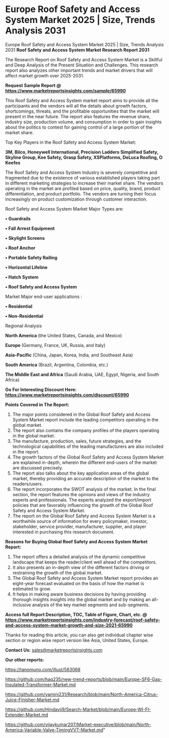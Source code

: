 # Europe Roof Safety and Access System Market 2025 | Size, Trends Analysis 2031
 Europe Roof Safety and Access System Market 2025 | Size, Trends Analysis 2031
<strong>Roof Safety and Access System Market Research Report 2031</strong>

The Research Report on Roof Safety and Access System Market is a Skillful and Deep Analysis of the Present Situation and Challenges. This research report also analyzes other important trends and market drivers that will affect market growth over 2025-2031.

<strong>Request Sample Report @ <a href=https://www.marketreportsinsights.com/sample/65990>https://www.marketreportsinsights.com/sample/65990</a></strong>

This Roof Safety and Access System market report aims to provide all the participants and the vendors will all the details about growth factors, shortcomings, threats, and the profitable opportunities that the market will present in the near future. The report also features the revenue share, industry size, production volume, and consumption in order to gain insights about the politics to contest for gaining control of a large portion of the market share.

Top Key Players in the Roof Safety and Access System Market:

<strong>3M, Bilco, Honeywell International, Precision Ladders Simplified Safety, Skyline Group, Kee Safety, Grasp Safety, XSPlatforms, DeLuca Roofing, O Keefes</strong>

The Roof Safety and Access System Industry is severely competitive and fragmented due to the existence of various established players taking part in different marketing strategies to increase their market share. The vendors operating in the market are profiled based on price, quality, brand, product differentiation, and product portfolio. The vendors are turning their focus increasingly on product customization through customer interaction.

Roof Safety and Access System Market Major Types are:

<strong>• Guardrails

• Fall Arrest Equipment

• Skylight Screens

• Roof Anchor

• Portable Safety Railing

• Horizontal Lifeline

• Hatch System

• Roof Safety and Access System</strong>

Market Major end-user applications :

<strong>• Residential

• Non-Residential</strong>

Regional Analysis

</u><strong><b>North America</b></strong> (the United States, Canada, and Mexico)

<strong><b>Europe </b></strong>(Germany, France, UK, Russia, and Italy)

<strong><b>Asia-Pacific</b></strong> (China, Japan, Korea, India, and Southeast Asia)

<strong><b>South America</b></strong> (Brazil, Argentina, Colombia, etc.)

<strong><b>The Middle East and Africa</b></strong> (Saudi Arabia, UAE, Egypt, Nigeria, and South Africa)

<strong>Go For Interesting Discount Here: <a href=https://www.marketreportsinsights.com/discount/65990>https://www.marketreportsinsights.com/discount/65990</a></strong>

<strong>Points Covered in The Report:</strong>
<ol>
  <li>The major points considered in the Global Roof Safety and Access System Market report include the leading competitors operating in the global market.</li>
  <li>The report also contains the company profiles of the players operating in the global market.</li>
  <li>The manufacture, production, sales, future strategies, and the technological capabilities of the leading manufacturers are also included in the report.</li>
  <li>The growth factors of the Global Roof Safety and Access System Market are explained in-depth, wherein the different end-users of the market are discussed precisely.</li>
  <li>The report also talks about the key application areas of the global market, thereby providing an accurate description of the market to the readers/users.</li>
  <li>The report incorporates the SWOT analysis of the market. In the final section, the report features the opinions and views of the industry experts and professionals. The experts analyzed the export/import policies that are favorably influencing the growth of the Global Roof Safety and Access System Market.</li>
  <li>The report on the Global Roof Safety and Access System Market is a worthwhile source of information for every policymaker, investor, stakeholder, service provider, manufacturer, supplier, and player interested in purchasing this research document.</li>
</ol>
<strong>Reasons for Buying Global Roof Safety and Access System Market Report:</strong>

<ol>
  <li>The report offers a detailed analysis of the dynamic competitive landscape that keeps the reader/client well ahead of the competitors.</li>
  <li>It also presents an in-depth view of the different factors driving or restraining the growth of the global market.</li>
  <li>The Global Roof Safety and Access System Market report provides an eight-year forecast evaluated on the basis of how the market is estimated to grow.</li>
  <li>It helps in making aware business decisions by having providing thorough insights insights into the global market and by making an all-inclusive analysis of the key market segments and sub-segments.</li>
</ol>
<strong>Access full Report Description, TOC, Table of Figure, Chart, etc. @ <a href=https://www.marketreportsinsights.com/industry-forecast/roof-safety-and-access-system-market-growth-and-size-2021-65990>https://www.marketreportsinsights.com/industry-forecast/roof-safety-and-access-system-market-growth-and-size-2021-65990</a></strong>


Thanks for reading this article; you can also get individual chapter wise section or region wise report version like Asia, United States, Europe.

<strong>Contact Us:</strong>
sales@marketreportsinsights.com

<strong>Our other reports:</strong>

<a href=https://tanomuno.com/illust/563068>https://tanomuno.com/illust/563068</a>

<a href=https://github.com/haq235/new-trend-reports/blob/main/Europe-SF6-Gas-Insulated-Transformer-Market.md>https://github.com/haq235/new-trend-reports/blob/main/Europe-SF6-Gas-Insulated-Transformer-Market.md</a>

<a href=https://github.com/yamini231/Research/blob/main/North-America-Citrus-Juice-Finisher-Market.md>https://github.com/yamini231/Research/blob/main/North-America-Citrus-Juice-Finisher-Market.md</a>

<a href=https://github.com/Hindavii9/Search-Market/blob/main/Europe-WI-FI-Extender-Market.md>https://github.com/Hindavii9/Search-Market/blob/main/Europe-WI-FI-Extender-Market.md</a>

<a href=https://github.com/vijaykumar207/Market-executive/blob/main/North-America-Variable-Valve-TimingVVT-Market.md>https://github.com/vijaykumar207/Market-executive/blob/main/North-America-Variable-Valve-TimingVVT-Market.md</a>"
